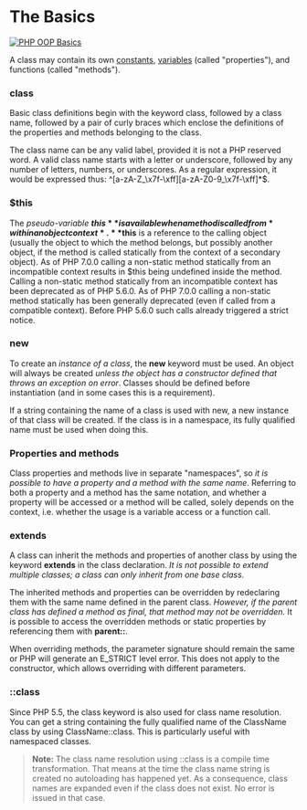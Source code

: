 # The Basics
[![PHP OOP Basics](http://php.net/images/logos/php-med-trans.png)](http://php.net/manual/en/language.oop5.basic.php)

A class may contain its own [constants](http://php.net/manual/en/language.oop5.constants.php), [variables](http://php.net/manual/en/language.oop5.properties.php) (called "properties"), and functions (called "methods").

### class

Basic class definitions begin with the keyword class, followed by a class name, followed by a pair of curly braces which enclose the definitions of the properties and methods belonging to the class.

The class name can be any valid label, provided it is not a PHP reserved word. A valid class name starts with a letter or underscore, followed by any number of letters, numbers, or underscores. As a regular expression, it would be expressed thus: ^[a-zA-Z_\x7f-\xff][a-zA-Z0-9_\x7f-\xff]*$.

### $this

The *pseudo-variable* **$this** is available when a method is called from *within an object context*. **$this** is a reference to the calling object (usually the object to which the method belongs, but possibly another object, if the method is called statically from the context of a secondary object).
As of PHP 7.0.0 calling a non-static method statically from an incompatible context results in $this being undefined inside the method. Calling a non-static method statically from an incompatible context has been deprecated as of PHP 5.6.0. As of PHP 7.0.0 calling a non-static method statically has been generally deprecated (even if called from a compatible context). Before PHP 5.6.0 such calls already triggered a strict notice.

### new

To create an *instance of a class*, the **new** keyword must be used. An object will always be created *unless the object has a constructor defined that throws an exception on error*. Classes should be defined before instantiation (and in some cases this is a requirement).

If a string containing the name of a class is used with new, a new instance of that class will be created. If the class is in a namespace, its fully qualified name must be used when doing this.

### Properties and methods

Class properties and methods live in separate "namespaces", so *it is possible to have a property and a method with the same name*. Referring to both a property and a method has the same notation, and whether a property will be accessed or a method will be called, solely depends on the context, i.e. whether the usage is a variable access or a function call.

### extends

A class can inherit the methods and properties of another class by using the keyword **extends** in the class declaration. *It is not possible to extend multiple classes; a class can only inherit from one base class.*

The inherited methods and properties can be overridden by redeclaring them with the same name defined in the parent class. *However, if the parent class has defined a method as final, that method may not be overridden.* It is possible to access the overridden methods or static properties by referencing them with **parent::**.

When overriding methods, the parameter signature should remain the same or PHP will generate an E_STRICT level error. This does not apply to the constructor, which allows overriding with different parameters.

### ::class

Since PHP 5.5, the class keyword is also used for class name resolution. You can get a string containing the fully qualified name of the ClassName class by using ClassName::class. This is particularly useful with namespaced classes.

>**Note:**
>The class name resolution using ::class is a compile time transformation. That means at the time the class name string is created no autoloading has happened yet. As a consequence, class names are expanded even if the class does not exist. No error is issued in that case.